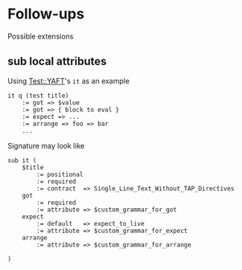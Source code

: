 
# Follow-ups

Possible extensions

## sub local attributes

Using [Test::YAFT](https://metacpan.org/pod/Test::YAFT)'s `it` as an example

```
it q (test title)
    := got => $value
    := got => { block to eval }
    := expect => ...
    := arrange => foo => bar
    ...
```

Signature may look like
```
sub it (
    $title
        := positional
        := required
        := contract  => Single_Line_Text_Without_TAP_Directives
    got
        := required
        := attribute => $custom_grammar_for_got
    expect
        := default   => expect_to_live
        := attribute => $custom_grammar_for_expect
    arrange
        := attribute => $custom_grammar_for_arrange

)
```

```
